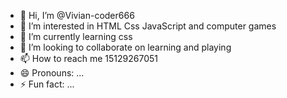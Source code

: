 - 👋 Hi, I’m @Vivian-coder666
- 👀 I’m interested in HTML Css  JavaScript  and computer games
- 🌱 I’m currently learning css
- 💞️ I’m looking to collaborate on learning and playing 
- 📫 How to reach me 15129267051
- 😄 Pronouns: ...
- ⚡ Fun fact: ...

<!---
Vivian-coder666/Vivian-coder666 is a ✨ special ✨ repository because its `README.md` (this file) appears on your GitHub profile.
You can click the Preview link to take a look at your changes.
--->
